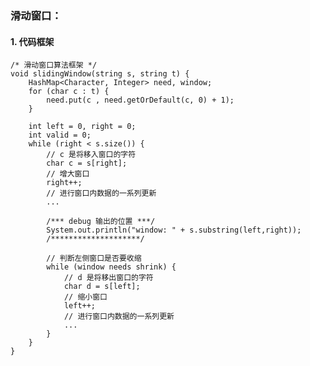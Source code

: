 ### **滑动窗口**：

#### 1. 代码框架
    /* 滑动窗口算法框架 */
    void slidingWindow(string s, string t) {
        HashMap<Character, Integer> need, window;
        for (char c : t) {
            need.put(c , need.getOrDefault(c, 0) + 1);
        }
    
        int left = 0, right = 0;
        int valid = 0; 
        while (right < s.size()) {
            // c 是将移入窗口的字符
            char c = s[right];
            // 增大窗口
            right++;
            // 进行窗口内数据的一系列更新
            ...
    
            /*** debug 输出的位置 ***/
            System.out.println("window: " + s.substring(left,right));
            /********************/
    
            // 判断左侧窗口是否要收缩
            while (window needs shrink) {
                // d 是将移出窗口的字符
                char d = s[left];
                // 缩小窗口
                left++;
                // 进行窗口内数据的一系列更新
                ...
            }
        }
    }